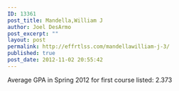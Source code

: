 ```yaml
---
ID: 13361
post_title: Mandella,William J
author: Joel DesArmo
post_excerpt: ""
layout: post
permalink: http://effrtlss.com/mandellawilliam-j-3/
published: true
post_date: 2012-11-02 20:55:42
---
```

<p>Average GPA in Spring 2012 for first course listed: 2.373</p>